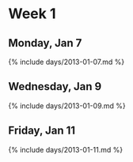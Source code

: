 # Week 1



## Monday, Jan 7

{% include days/2013-01-07.md %}

## Wednesday, Jan 9

{% include days/2013-01-09.md %}

## Friday, Jan 11

{% include days/2013-01-11.md %}

